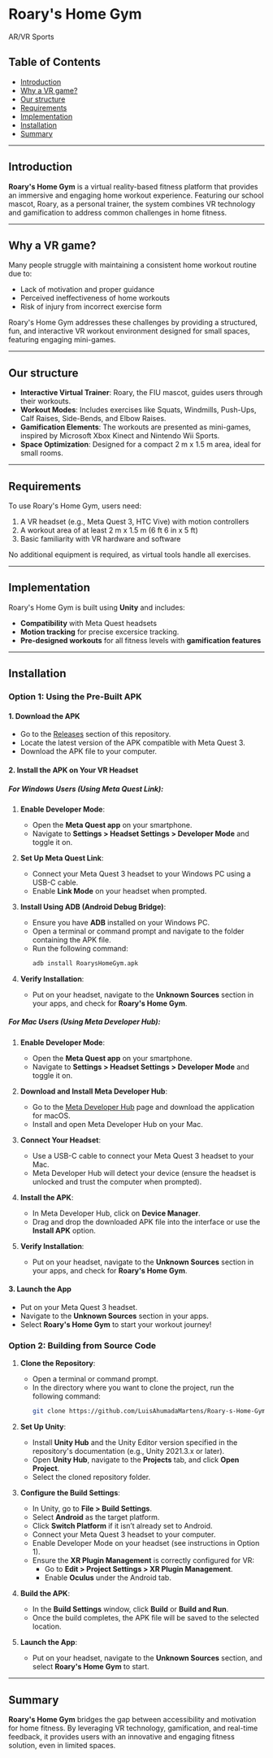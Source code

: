 # Roary's Home Gym  
AR/VR Sports  

## Table of Contents  
- [Introduction](#introduction)  
- [Why a VR game?](#why-a-vr-game)  
- [Our structure](#our-structure)  
- [Requirements](#requirements)  
- [Implementation](#implementation)  
- [Installation](#installation)  
- [Summary](#summary)  

---

## Introduction  
**Roary's Home Gym** is a virtual reality-based fitness platform that provides an immersive and engaging home workout experience. Featuring our school mascot, Roary, as a personal trainer, the system combines VR technology and gamification to address common challenges in home fitness.  

---

## Why a VR game?  
Many people struggle with maintaining a consistent home workout routine due to:
- Lack of motivation and proper guidance
- Perceived ineffectiveness of home workouts  
- Risk of injury from incorrect exercise form  

Roary's Home Gym addresses these challenges by providing a structured, fun, and interactive VR workout environment designed for small spaces, featuring engaging mini-games.

---

## Our structure   
- **Interactive Virtual Trainer**: Roary, the FIU mascot, guides users through their workouts.
- **Workout Modes**: Includes exercises like Squats, Windmills, Push-Ups, Calf Raises, Side-Bends, and Elbow Raises.
- **Gamification Elements**: The workouts are presented as mini-games, inspired by Microsoft Xbox Kinect and Nintendo Wii Sports.
- **Space Optimization**: Designed for a compact 2 m x 1.5 m area, ideal for small rooms.

---

## Requirements  
To use Roary's Home Gym, users need:  
1. A VR headset (e.g., Meta Quest 3, HTC Vive) with motion controllers
2. A workout area of at least 2 m x 1.5 m (6 ft 6 in x 5 ft)
3. Basic familiarity with VR hardware and software  

No additional equipment is required, as virtual tools handle all exercises.

---

## Implementation  
Roary's Home Gym is built using **Unity** and includes:  
- **Compatibility** with Meta Quest headsets  
- **Motion tracking** for precise excersice tracking.  
- **Pre-designed workouts** for all fitness levels with **gamification features**

---

## Installation 

### Option 1: Using the Pre-Built APK  

#### 1. **Download the APK**  
   - Go to the [Releases](#APK) section of this repository.  
   - Locate the latest version of the APK compatible with Meta Quest 3.  
   - Download the APK file to your computer.  

#### 2. **Install the APK on Your VR Headset**  

##### **For Windows Users (Using Meta Quest Link):**  
1. **Enable Developer Mode**:  
   - Open the **Meta Quest app** on your smartphone.  
   - Navigate to **Settings > Headset Settings > Developer Mode** and toggle it on.  

2. **Set Up Meta Quest Link**:  
   - Connect your Meta Quest 3 headset to your Windows PC using a USB-C cable.  
   - Enable **Link Mode** on your headset when prompted.  

3. **Install Using ADB (Android Debug Bridge)**:  
   - Ensure you have **ADB** installed on your Windows PC.  
   - Open a terminal or command prompt and navigate to the folder containing the APK file.  
   - Run the following command:  
     ```bash  
     adb install RoarysHomeGym.apk  
     ```  

4. **Verify Installation**:  
   - Put on your headset, navigate to the **Unknown Sources** section in your apps, and check for **Roary's Home Gym**.

##### **For Mac Users (Using Meta Developer Hub):**  
1. **Enable Developer Mode**:  
   - Open the **Meta Quest app** on your smartphone.  
   - Navigate to **Settings > Headset Settings > Developer Mode** and toggle it on.  

2. **Download and Install Meta Developer Hub**:  
   - Go to the [Meta Developer Hub](https://developer.oculus.com/downloads/) page and download the application for macOS.  
   - Install and open Meta Developer Hub on your Mac.  

3. **Connect Your Headset**:  
   - Use a USB-C cable to connect your Meta Quest 3 headset to your Mac.  
   - Meta Developer Hub will detect your device (ensure the headset is unlocked and trust the computer when prompted).  

4. **Install the APK**:  
   - In Meta Developer Hub, click on **Device Manager**.  
   - Drag and drop the downloaded APK file into the interface or use the **Install APK** option.  

5. **Verify Installation**:  
   - Put on your headset, navigate to the **Unknown Sources** section in your apps, and check for **Roary's Home Gym**.

#### 3. **Launch the App**  
   - Put on your Meta Quest 3 headset.  
   - Navigate to the **Unknown Sources** section in your apps.  
   - Select **Roary's Home Gym** to start your workout journey!

### Option 2: Building from Source Code  

1. **Clone the Repository**:  
   - Open a terminal or command prompt.  
   - In the directory where you want to clone the project, run the following command:  
     ```bash  
     git clone https://github.com/LuisAhumadaMartens/Roary-s-Home-Gym  
     ```  

2. **Set Up Unity**:  
   - Install **Unity Hub** and the Unity Editor version specified in the repository's documentation (e.g., Unity 2021.3.x or later).  
   - Open **Unity Hub**, navigate to the **Projects** tab, and click **Open Project**.  
   - Select the cloned repository folder.  

3. **Configure the Build Settings**:  
   - In Unity, go to **File > Build Settings**.  
   - Select **Android** as the target platform.  
   - Click **Switch Platform** if it isn’t already set to Android.  
   - Connect your Meta Quest 3 headset to your computer.  
   - Enable Developer Mode on your headset (see instructions in Option 1).  
   - Ensure the **XR Plugin Management** is correctly configured for VR:  
     - Go to **Edit > Project Settings > XR Plugin Management**.  
     - Enable **Oculus** under the Android tab.  

4. **Build the APK**:  
   - In the **Build Settings** window, click **Build** or **Build and Run**.
   - Once the build completes, the APK file will be saved to the selected location.  

5. **Launch the App**:  
   - Put on your headset, navigate to the **Unknown Sources** section, and select **Roary's Home Gym** to start.  

---

## Summary  
**Roary's Home Gym** bridges the gap between accessibility and motivation for home fitness. By leveraging VR technology, gamification, and real-time feedback, it provides users with an innovative and engaging fitness solution, even in limited spaces.  
